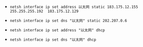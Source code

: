 - ```netsh interface ip set address 以太网 static 183.175.12.155 255.255.255.192  183.175.12.129```
- ```netsh interface ip set dns "以太网" static 202.207.0.6```

- ```netsh interface ip set address "以太网" dhcp```
- ```netsh interface ip set dns "以太网" dhcp```